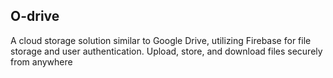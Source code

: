 ## O-drive
A cloud storage solution similar to Google Drive, utilizing Firebase for file storage and user authentication. Upload, store, and download files securely from anywhere